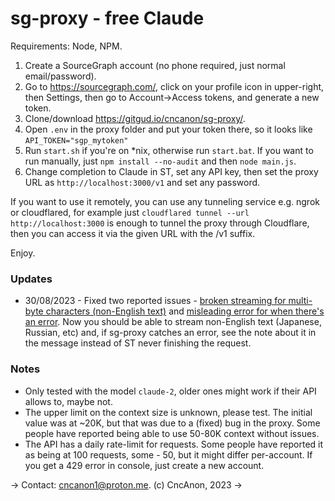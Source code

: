 # sg-proxy - free Claude

Requirements: Node, NPM.

1) Create a SourceGraph account (no phone required, just normal email/password).
2) Go to https://sourcegraph.com/, click on your profile icon in upper-right, then Settings, then go to Account->Access tokens, and generate a new token.
3) Clone/download https://gitgud.io/cncanon/sg-proxy/.
4) Open `.env` in the proxy folder and put your token there, so it looks like `API_TOKEN="sgp_mytoken"`
5) Run `start.sh` if you're on *nix, otherwise run `start.bat`. If you want to run manually, just `npm install --no-audit` and then `node main.js`. 
6) Change completion to Claude in ST, set any API key, then set the proxy URL as `http://localhost:3000/v1` and set any password.

If you want to use it remotely, you can use any tunneling service e.g. ngrok or cloudflared, for example just `cloudflared tunnel --url http://localhost:3000` is enough to tunnel the proxy through Cloudflare, then you can access it via the given URL with the /v1 suffix.

Enjoy.

### Updates
- 30/08/2023 - Fixed two reported issues - [broken streaming for multi-byte characters (non-English text)](https://gitgud.io/cncanon/sg-proxy/-/issues/2) and [misleading error for when there's an error](https://gitgud.io/cncanon/sg-proxy/-/issues/1). Now you should be able to stream non-English text (Japanese, Russian, etc) and, if sg-proxy catches an error, see the note about it in the message instead of ST never finishing the request. 

### Notes
- Only tested with the model `claude-2`, older ones might work if their API allows to, maybe not.
- The upper limit on the context size is unknown, please test. The initial value was at ~20K, but that was due to a (fixed) bug in the proxy. Some people have reported being able to use 50-80K context without issues.
- The API has a daily rate-limit for requests. Some people have reported it as being at 100 requests, some - 50, but it might differ per-account. If you get a 429 error in console, just create a new account.

-> Contact: cncanon1@proton.me. (c) CncAnon, 2023 ->